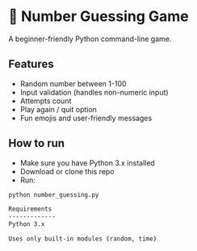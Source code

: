 # 🎲 Number Guessing Game

A beginner-friendly Python command-line game.

## Features
- Random number between 1-100
- Input validation (handles non-numeric input)
- Attempts count
- Play again / quit option
- Fun emojis and user-friendly messages

## How to run
- Make sure you have Python 3.x installed
- Download or clone this repo
- Run:

```bash
python number_guessing.py

Requirements
-------------
Python 3.x

Uses only built-in modules (random, time)
